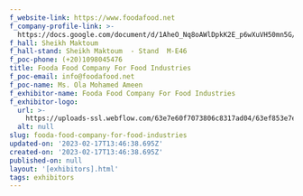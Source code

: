 ```yaml
---
f_website-link: https://www.foodafood.net
f_company-profile-link: >-
  https://docs.google.com/document/d/1AheO_Nq8oAWlDpkK2E_p6wXuVH50mn5G/edit?usp=share_link&ouid=111844397792848099856&rtpof=true&sd=true
f_hall: Sheikh Maktoum
f_hall-stand: Sheikh Maktoum  - Stand  M-E46
f_poc-phone: (+20)1098045476
title: Fooda Food Company For Food Industries
f_poc-email: info@foodafood.net
f_poc-name: Ms. Ola Mohamed Ameen
f_exhibitor-name: Fooda Food Company For Food Industries
f_exhibitor-logo:
  url: >-
    https://uploads-ssl.webflow.com/63e7e60f7073806c8317ad04/63ef853e7ec1c2423b488fa0_YWFhNA.png
  alt: null
slug: fooda-food-company-for-food-industries
updated-on: '2023-02-17T13:46:38.695Z'
created-on: '2023-02-17T13:46:38.695Z'
published-on: null
layout: '[exhibitors].html'
tags: exhibitors
---
```



